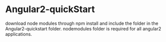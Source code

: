 # Angular2-quickStart
download node modules through npm install and include the folder in the Angular2-quickstart folder. nodemodules folder is required for all angular2 applications.
